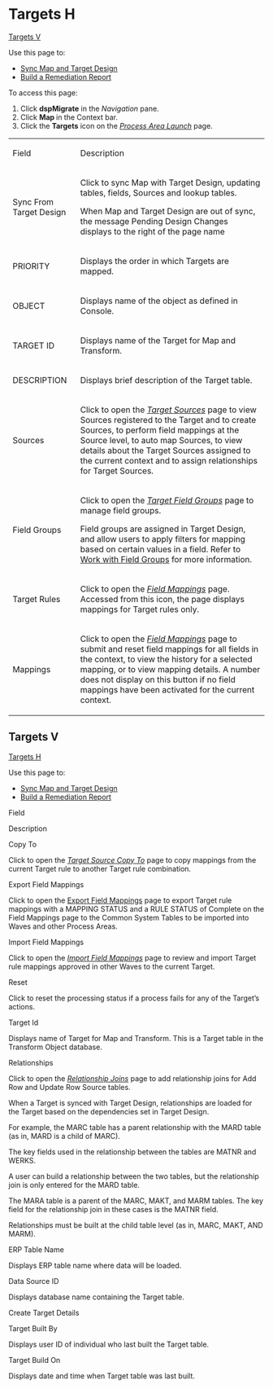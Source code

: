 # Targets H

[Targets V](#Targets_V)

<div class="use">

Use this page to:

  - [Sync Map and Target
    Design](../../Design/Use_Cases/Sync_Map_and_Target_Design_TD.htm)
  - [Build a Remediation
    Report](../Use_Cases/Build_a_Remediation_Report.htm)

</div>

To access this page:

1.  Click <span style="font-weight: bold;">dspMigrate</span> in the
    *Navigation* pane.
2.  Click <span style="font-weight: bold;">Map </span>in the Context
    bar.
3.  Click the <span style="font-weight: bold;">Targets</span> icon on
    the *[Process Area Launch](Process_Area_Launch_map.htm)* page.

<table>
<tbody>
<tr class="odd">
<td><p>Field</p></td>
<td><p>Description</p></td>
</tr>
<tr class="even">
<td><p>Sync From Target Design</p></td>
<td><p>Click to sync Map with Target Design, updating tables, fields, Sources and lookup tables.</p>
<p>When Map and Target Design are out of sync, the message Pending Design Changes displays to the right of the page name</p></td>
</tr>
<tr class="odd">
<td><p>PRIORITY</p></td>
<td><p>Displays the order in which Targets are mapped.</p></td>
</tr>
<tr class="even">
<td><p>OBJECT</p></td>
<td><p>Displays name of the object as defined in Console.</p></td>
</tr>
<tr class="odd">
<td><p>TARGET ID</p></td>
<td><p>Displays name of the Target for Map and Transform.</p></td>
</tr>
<tr class="even">
<td><p>DESCRIPTION</p></td>
<td><p>Displays brief description of the Target table.</p></td>
</tr>
<tr class="odd">
<td><p>Sources</p></td>
<td><p>Click to open the <em><a href="Target_Sources_H_Map.htm">Target Sources</a></em> page to view Sources registered to the Target and to create Sources, to perform field mappings at the Source level, to auto map Sources, to view details about the Target Sources assigned to the current context and to assign relationships for Target Sources.</p></td>
</tr>
<tr class="even">
<td><p>Field Groups</p></td>
<td><p>Click to open the <em><a href="Target_Field_Groups.htm">Target Field Groups</a></em> page to manage field groups.</p>
<p>Field groups are assigned in Target Design, and allow users to apply filters for mapping based on certain values in a field. Refer to <a href="../../Design/Use_Cases/Work_with_Field_Groups.htm">Work with Field Groups</a> for more information.</p></td>
</tr>
<tr class="odd">
<td><p>Target Rules</p></td>
<td><p>Click to open the <span style="font-style: italic;"><a href="Field_Mappings_H.htm">Field Mappings</a></span> page. Accessed from this icon, the page displays mappings for Target rules only.</p></td>
</tr>
<tr class="even">
<td><p>Mappings</p></td>
<td><p>Click to open the <em><a href="Field_Mappings_H.htm">Field Mappings</a></em> page to submit and reset field mappings for all fields in the context, to view the history for a selected mapping, or to view mapping details. A number does not display on this button if no field mappings have been activated for the current context.</p></td>
</tr>
</tbody>
</table>

## <span id="Targets_V"></span>Targets V

[Targets H](Targets_H_Map.htm)

Use this page to:

<div class="use">

  - [Sync Map and Target
    Design](../../Design/Use_Cases/Sync_Map_and_Target_Design_TD.htm)
  - [Build a Remediation
    Report](../Use_Cases/Build_a_Remediation_Report.htm)

</div>

Field

Description

Copy To

Click to open the *[Target Source Copy To](Target_Source_Copy_To.htm)*
page to copy mappings from the current Target rule to another Target
rule combination.

Export Field Mappings

Click to open the [Export Field Mappings](Export_Field_Mappings.htm)
page to export Target rule mappings with a MAPPING STATUS and a RULE
STATUS of Complete on the Field Mappings page to the Common System
Tables to be imported into Waves and other Process Areas.

Import Field Mappings

Click to open the *[Import Field Mappings](Import_Field_Mappings.htm)*
page to review and import Target rule mappings approved in other Waves
to the current Target.

Reset

Click to reset the processing status if a process fails for any of the
Target’s actions.

Target Id

Displays name of Target for Map and Transform. This is a Target table in
the Transform Object database.

Relationships

Click to open the <span style="font-style: italic;">[Relationship
Joins](Relationship_Joins_H.htm)</span> page to add relationship joins
for Add Row and Update Row Source tables.

When a Target is synced with Target Design, relationships are loaded for
the Target based on the dependencies set in Target Design.

For example, the MARC table has a parent relationship with the MARD
table (as in, MARD is a child of MARC).

The key fields used in the relationship between the tables are MATNR and
WERKS.

A user can build a relationship between the two tables, but the
relationship join is only entered for the MARD table.

The MARA table is a parent of the MARC, MAKT, and MARM tables. The key
field for the relationship join in these cases is the MATNR field.

Relationships must be built at the child table level (as in, MARC, MAKT,
AND MARM).

ERP Table Name

Displays ERP table name where data will be loaded.

Data Source ID

Displays database name containing the Target table.

Create Target Details

Target Built By

Displays user ID of individual who last built the Target table.

Target Build On

Displays date and time when Target table was last built.
